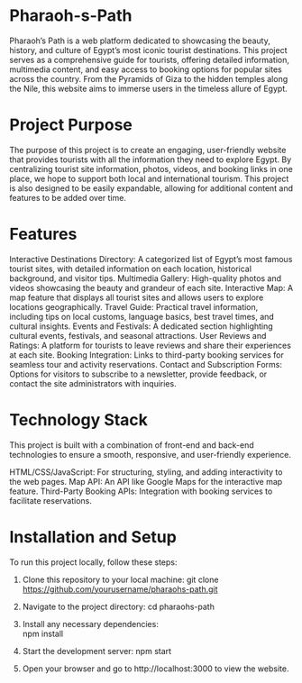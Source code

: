 # Pharaoh-s-Path
Pharaoh’s Path is a web platform dedicated to showcasing the beauty, history, and culture of Egypt’s most iconic tourist destinations. This project serves as a comprehensive guide for tourists, offering detailed information, multimedia content, and easy access to booking options for popular sites across the country. From the Pyramids of Giza to the hidden temples along the Nile, this website aims to immerse users in the timeless allure of Egypt.

# Project Purpose
The purpose of this project is to create an engaging, user-friendly website that provides tourists with all the information they need to explore Egypt. By centralizing tourist site information, photos, videos, and booking links in one place, we hope to support both local and international tourism. This project is also designed to be easily expandable, allowing for additional content and features to be added over time.

# Features
Interactive Destinations Directory: A categorized list of Egypt’s most famous tourist sites, with detailed information on each location, historical background, and visitor tips.
Multimedia Gallery: High-quality photos and videos showcasing the beauty and grandeur of each site.
Interactive Map: A map feature that displays all tourist sites and allows users to explore locations geographically.
Travel Guide: Practical travel information, including tips on local customs, language basics, best travel times, and cultural insights.
Events and Festivals: A dedicated section highlighting cultural events, festivals, and seasonal attractions.
User Reviews and Ratings: A platform for tourists to leave reviews and share their experiences at each site.
Booking Integration: Links to third-party booking services for seamless tour and activity reservations.
Contact and Subscription Forms: Options for visitors to subscribe to a newsletter, provide feedback, or contact the site administrators with inquiries.

# Technology Stack
This project is built with a combination of front-end and back-end technologies to ensure a smooth, responsive, and user-friendly experience.

HTML/CSS/JavaScript: For structuring, styling, and adding interactivity to the web pages.
Map API: An API like Google Maps for the interactive map feature.
Third-Party Booking APIs: Integration with booking services to facilitate reservations.

# Installation and Setup
To run this project locally, follow these steps:

1. Clone this repository to your local machine:
git clone https://github.com/yourusername/pharaohs-path.git

2. Navigate to the project directory:
cd pharaohs-path

3. Install any necessary dependencies:  
npm install

4. Start the development server:
npm start

5. Open your browser and go to http://localhost:3000 to view the website.
